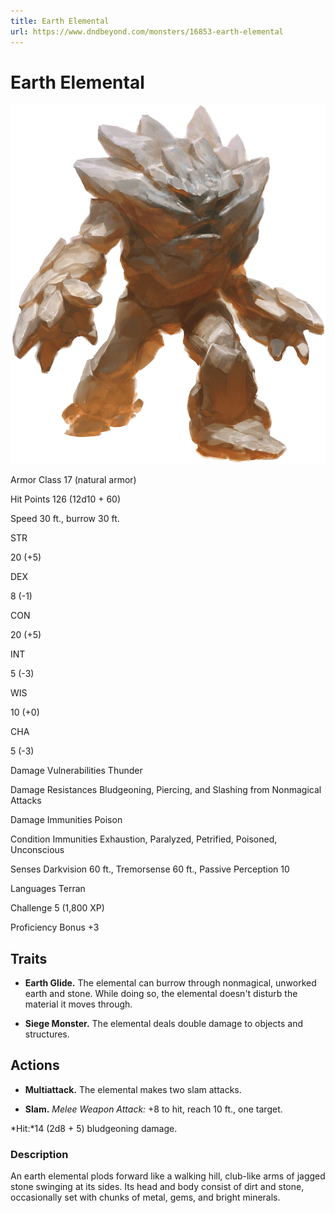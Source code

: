```yaml
---
title: Earth Elemental
url: https://www.dndbeyond.com/monsters/16853-earth-elemental
---
```


# Earth Elemental

![Earth Elemental](earth-elemental.png)

Armor Class
17
(natural armor)

Hit Points
126
(12d10 + 60)

Speed
30 ft., burrow 30 ft.

STR

20
(+5)

DEX

8
(-1)

CON

20
(+5)

INT

5
(-3)

WIS

10
(+0)

CHA

5
(-3)

Damage Vulnerabilities
Thunder

Damage Resistances
Bludgeoning, Piercing, and Slashing from Nonmagical Attacks

Damage Immunities
Poison

Condition Immunities
Exhaustion, Paralyzed, Petrified, Poisoned, Unconscious

Senses
Darkvision 60 ft., Tremorsense 60 ft., Passive Perception 10

Languages
Terran

Challenge
5 (1,800 XP)

Proficiency Bonus
+3

## Traits

* **Earth Glide.** The elemental can burrow through nonmagical, unworked earth and stone. While doing so, the elemental doesn't disturb the material it moves through.

* **Siege Monster.** The elemental deals double damage to objects and structures.

## Actions

* **Multiattack.** The elemental makes two slam attacks.

* **Slam.** *Melee Weapon Attack:* +8 to hit, reach 10 ft., one target.

*Hit:*14 (2d8 + 5) bludgeoning damage.

### Description

An earth elemental plods forward like a walking hill, club-like arms of jagged stone swinging at its sides. Its head and body consist of dirt and stone, occasionally set with chunks of metal, gems, and bright minerals.